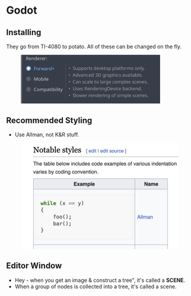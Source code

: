 # Godot

## Installing

They go from TI-4080 to potato. All of these can be changed on the fly.&#x20;

<figure><img src="../../.gitbook/assets/CleanShot 2024-08-23 at 09.47.06@2x.png" alt="" width="375"><figcaption></figcaption></figure>

## Recommended Styling

* Use Allman, not K\&R stuff.



<figure><img src="../../.gitbook/assets/CleanShot 2024-08-23 at 09.49.57@2x.png" alt=""><figcaption></figcaption></figure>

## Editor Window

* Hey - when you get an image & construct a tree", it's called a **SCENE**.&#x20;
* When a group of nodes is collected into a tree, it's called a scene.
